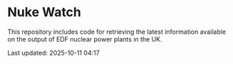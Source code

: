 # Nuke Watch

This repository includes code for retrieving the latest information available on the output of EDF nuclear power plants in the UK.

Last updated: 2025-10-11 04:17